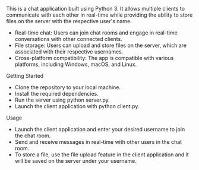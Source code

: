This is a chat application built using Python 3. It allows multiple clients to communicate with each other in real-time while providing the ability to store files on the server with the respective user's name.
- Real-time chat: Users can join chat rooms and engage in real-time conversations with other connected clients.
- File storage: Users can upload and store files on the server, which are associated with their respective usernames.
- Cross-platform compatibility: The app is compatible with various platforms, including Windows, macOS, and Linux.

Getting Started
- Clone the repository to your local machine.
- Install the required dependencies.
- Run the server using python server.py.
- Launch the client application with python client.py.

Usage
- Launch the client application and enter your desired username to join the chat room.
- Send and receive messages in real-time with other users in the chat room.
- To store a file, use the file upload feature in the client application and it will be saved on the server under your username.
